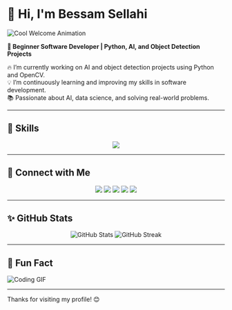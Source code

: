 # 👋 Hi, I'm Bessam Sellahi  
![Cool Welcome Animation](https://media.giphy.com/media/13HgwGsXF0aiGY/giphy.gif)

**🚀 Beginner Software Developer | Python, AI, and Object Detection Projects**  

🔥 I’m currently working on AI and object detection projects using Python and OpenCV.  
💡 I’m continuously learning and improving my skills in software development.  
📚 Passionate about AI, data science, and solving real-world problems.  

---

## 🚀 Skills  
<p align="center">
  <img src="https://skillicons.dev/icons?i=python,c++,opencv,git,github&theme=dark"/>
</p>

---

## 💌 Connect with Me  
<p align="center">
  <a href="mailto:bessammselahi@gmail.com"><img src="https://img.shields.io/badge/Email-D14836?style=for-the-badge&logo=gmail&logoColor=white"></a>
  <a href="https://www.facebook.com/bessamsellahi"><img src="https://img.shields.io/badge/Facebook-%231877F2.svg?style=for-the-badge&logo=facebook&logoColor=white"></a>
  <a href="https://www.hackerrank.com/bessam_sellahi_1"><img src="https://img.shields.io/badge/HackerRank-%232EC866.svg?style=for-the-badge&logo=hackerrank&logoColor=white"></a>
  <a href="https://discordapp.com/users/bessamsellahi"><img src="https://img.shields.io/badge/Discord-%237289DA.svg?style=for-the-badge&logo=discord&logoColor=white"></a>
  <a href="https://www.linkedin.com/in/bessam-sellahi-76b3b6316/"><img src="https://img.shields.io/badge/LinkedIn-%230A66C2.svg?style=for-the-badge&logo=linkedin&logoColor=white"></a>
</p>

---

## ✨ GitHub Stats  
<p align="center">
  <img src="https://github-readme-stats.vercel.app/api?username=BessamSellahi&show_icons=true&theme=radical" alt="GitHub Stats">
  <img src="https://github-readme-streak-stats.herokuapp.com/?user=BessamSellahi&theme=radical" alt="GitHub Streak">
</p>

---

## 👾 Fun Fact  
![Coding GIF](https://media.giphy.com/media/qgQUggAC3Pfv687qPC/giphy.gif)

---

Thanks for visiting my profile! 😊
